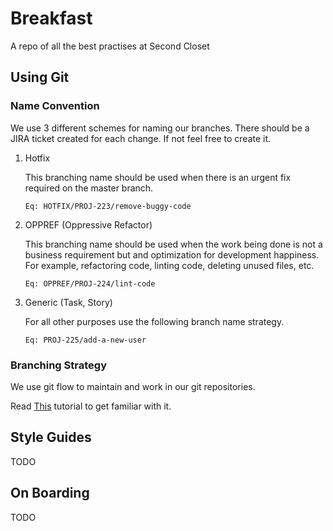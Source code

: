 # Breakfast
A repo of all the best practises at Second Closet


## Using Git

### Name Convention
We use 3 different schemes for naming our branches. There should be a JIRA ticket created for each change. If not feel free to create it.

1. Hotfix
    
    This branching name should be used when there is an urgent fix required
    on the master branch.
    ```
    Eq: HOTFIX/PROJ-223/remove-buggy-code
    ```
    
2. OPPREF (Oppressive Refactor)

    This branching name should be used when the work being done is not a business requirement but and optimization for development happiness.
    For example, refactoring code, linting code, deleting unused files, etc.
    
    ```
    Eq: OPPREF/PROJ-224/lint-code
    ```
3. Generic (Task, Story)
    
    For all other purposes use the following branch name strategy.

    ```
    Eq: PROJ-225/add-a-new-user
    ```

### Branching Strategy

We use git flow to maintain and work in our git repositories.

Read [This](https://www.atlassian.com/git/tutorials/comparing-workflows/gitflow-workflow) tutorial to get familiar with it.


## Style Guides
TODO

## On Boarding
TODO

